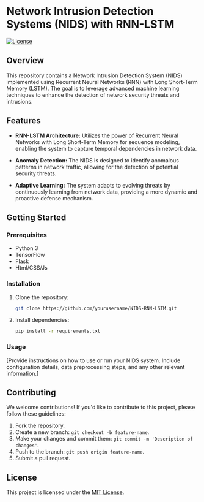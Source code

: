 
# Network Intrusion Detection Systems (NIDS) with RNN-LSTM

[![License](https://img.shields.io/badge/license-MIT-blue.svg)](LICENSE.md)

## Overview

This repository contains a Network Intrusion Detection System (NIDS) implemented using Recurrent Neural Networks (RNN) with Long Short-Term Memory (LSTM). The goal is to leverage advanced machine learning techniques to enhance the detection of network security threats and intrusions.

## Features

- **RNN-LSTM Architecture:** Utilizes the power of Recurrent Neural Networks with Long Short-Term Memory for sequence modeling, enabling the system to capture temporal dependencies in network data.

- **Anomaly Detection:** The NIDS is designed to identify anomalous patterns in network traffic, allowing for the detection of potential security threats.

- **Adaptive Learning:** The system adapts to evolving threats by continuously learning from network data, providing a more dynamic and proactive defense mechanism.

## Getting Started

### Prerequisites

- Python 3
- TensorFlow
- Flask
- Html/CSS/Js


### Installation

1. Clone the repository:

   ```bash
   git clone https://github.com/yourusername/NIDS-RNN-LSTM.git
   ```

2. Install dependencies:

   ```bash
   pip install -r requirements.txt
   ```

### Usage

[Provide instructions on how to use or run your NIDS system. Include configuration details, data preprocessing steps, and any other relevant information.]

## Contributing

We welcome contributions! If you'd like to contribute to this project, please follow these guidelines:

1. Fork the repository.
2. Create a new branch: `git checkout -b feature-name`.
3. Make your changes and commit them: `git commit -m 'Description of changes'`.
4. Push to the branch: `git push origin feature-name`.
5. Submit a pull request.

## License

This project is licensed under the [MIT License](LICENSE.md).


